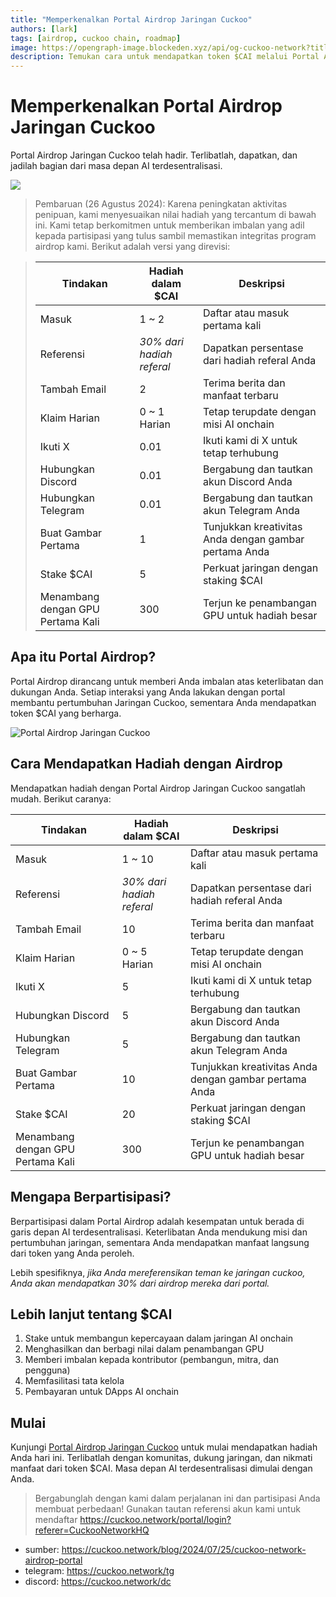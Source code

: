 ```yaml
---
title: "Memperkenalkan Portal Airdrop Jaringan Cuckoo"
authors: [lark]
tags: [airdrop, cuckoo chain, roadmap]
image: https://opengraph-image.blockeden.xyz/api/og-cuckoo-network?title=Memperkenalkan%20Portal%20Airdrop%20Jaringan%20Cuckoo
description: Temukan cara untuk mendapatkan token $CAI melalui Portal Airdrop Jaringan Cuckoo. Terlibat, dukung, dan manfaatkan AI terdesentralisasi hari ini!
---
```


# Memperkenalkan Portal Airdrop Jaringan Cuckoo

Portal Airdrop Jaringan Cuckoo telah hadir. Terlibatlah, dapatkan, dan jadilah bagian dari masa depan AI terdesentralisasi.

![](https://cuckoo-network.b-cdn.net/2024-07-25-cuckoo-network-airdrop-portal.webp)

> Pembaruan (26 Agustus 2024): Karena peningkatan aktivitas penipuan, kami menyesuaikan nilai hadiah yang tercantum di bawah ini. Kami tetap berkomitmen untuk memberikan imbalan yang adil kepada partisipasi yang tulus sambil memastikan integritas program airdrop kami. Berikut adalah versi yang direvisi:

> | Tindakan              | Hadiah dalam $CAI          | Deskripsi                                       |
> | --------------------- | -------------------------- | ----------------------------------------------- |
> | Masuk                 | 1 ~ 2                      | Daftar atau masuk pertama kali                  |
> | Referensi             | _30% dari hadiah referal_  | Dapatkan persentase dari hadiah referal Anda    |
> | Tambah Email          | 2                          | Terima berita dan manfaat terbaru               |
> | Klaim Harian          | 0 ~ 1 Harian               | Tetap terupdate dengan misi AI onchain          |
> | Ikuti X               | 0.01                       | Ikuti kami di X untuk tetap terhubung           |
> | Hubungkan Discord     | 0.01                       | Bergabung dan tautkan akun Discord Anda         |
> | Hubungkan Telegram    | 0.01                       | Bergabung dan tautkan akun Telegram Anda        |
> | Buat Gambar Pertama   | 1                          | Tunjukkan kreativitas Anda dengan gambar pertama Anda |
> | Stake $CAI            | 5                          | Perkuat jaringan dengan staking $CAI            |
> | Menambang dengan GPU Pertama Kali | 300          | Terjun ke penambangan GPU untuk hadiah besar    |

## Apa itu Portal Airdrop?

Portal Airdrop dirancang untuk memberi Anda imbalan atas keterlibatan dan dukungan Anda. Setiap interaksi yang Anda lakukan dengan portal membantu pertumbuhan Jaringan Cuckoo, sementara Anda mendapatkan token $CAI yang berharga.

![Portal Airdrop Jaringan Cuckoo](https://cuckoo-network.b-cdn.net/airdrop-portal.webp "Portal Airdrop Jaringan Cuckoo")

## Cara Mendapatkan Hadiah dengan Airdrop

Mendapatkan hadiah dengan Portal Airdrop Jaringan Cuckoo sangatlah mudah. Berikut caranya:

| Tindakan              | Hadiah dalam $CAI          | Deskripsi                                       |
| --------------------- | -------------------------- | ----------------------------------------------- |
| Masuk                 | 1 ~ 10                     | Daftar atau masuk pertama kali                  |
| Referensi             | _30% dari hadiah referal_  | Dapatkan persentase dari hadiah referal Anda    |
| Tambah Email          | 10                         | Terima berita dan manfaat terbaru               |
| Klaim Harian          | 0 ~ 5 Harian               | Tetap terupdate dengan misi AI onchain          |
| Ikuti X               | 5                          | Ikuti kami di X untuk tetap terhubung           |
| Hubungkan Discord     | 5                          | Bergabung dan tautkan akun Discord Anda         |
| Hubungkan Telegram    | 5                          | Bergabung dan tautkan akun Telegram Anda        |
| Buat Gambar Pertama   | 10                         | Tunjukkan kreativitas Anda dengan gambar pertama Anda |
| Stake $CAI            | 20                         | Perkuat jaringan dengan staking $CAI            |
| Menambang dengan GPU Pertama Kali | 300          | Terjun ke penambangan GPU untuk hadiah besar    |

## Mengapa Berpartisipasi?

Berpartisipasi dalam Portal Airdrop adalah kesempatan untuk berada di garis depan AI terdesentralisasi. Keterlibatan Anda mendukung misi dan pertumbuhan jaringan, sementara Anda mendapatkan manfaat langsung dari token yang Anda peroleh.

Lebih spesifiknya, _jika Anda mereferensikan teman ke jaringan cuckoo, Anda akan mendapatkan 30% dari airdrop mereka dari portal._

## Lebih lanjut tentang $CAI

1. Stake untuk membangun kepercayaan dalam jaringan AI onchain
2. Menghasilkan dan berbagi nilai dalam penambangan GPU
3. Memberi imbalan kepada kontributor (pembangun, mitra, dan pengguna)
4. Memfasilitasi tata kelola
5. Pembayaran untuk DApps AI onchain

## Mulai

Kunjungi [Portal Airdrop Jaringan Cuckoo](https://cuckoo.network/portal/airdrop) untuk mulai mendapatkan hadiah Anda hari ini. Terlibatlah dengan komunitas, dukung jaringan, dan nikmati manfaat dari token $CAI. Masa depan AI terdesentralisasi dimulai dengan Anda.

> Bergabunglah dengan kami dalam perjalanan ini dan partisipasi Anda membuat perbedaan! Gunakan tautan referensi akun kami untuk mendaftar https://cuckoo.network/portal/login?referer=CuckooNetworkHQ

- sumber: https://cuckoo.network/blog/2024/07/25/cuckoo-network-airdrop-portal
- telegram: https://cuckoo.network/tg
- discord: https://cuckoo.network/dc
